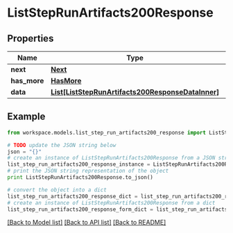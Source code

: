 # ListStepRunArtifacts200Response


## Properties
Name | Type | Description | Notes
------------ | ------------- | ------------- | -------------
**next** | [**Next**](Next.md) |  | 
**has_more** | [**HasMore**](HasMore.md) |  | 
**data** | [**List[ListStepRunArtifacts200ResponseDataInner]**](ListStepRunArtifacts200ResponseDataInner.md) |  | 

## Example

```python
from workspace.models.list_step_run_artifacts200_response import ListStepRunArtifacts200Response

# TODO update the JSON string below
json = "{}"
# create an instance of ListStepRunArtifacts200Response from a JSON string
list_step_run_artifacts200_response_instance = ListStepRunArtifacts200Response.from_json(json)
# print the JSON string representation of the object
print ListStepRunArtifacts200Response.to_json()

# convert the object into a dict
list_step_run_artifacts200_response_dict = list_step_run_artifacts200_response_instance.to_dict()
# create an instance of ListStepRunArtifacts200Response from a dict
list_step_run_artifacts200_response_form_dict = list_step_run_artifacts200_response.from_dict(list_step_run_artifacts200_response_dict)
```
[[Back to Model list]](../README.md#documentation-for-models) [[Back to API list]](../README.md#documentation-for-api-endpoints) [[Back to README]](../README.md)


